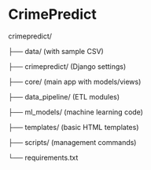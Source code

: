 # CrimePredict
crimepredict/

├── data/ (with sample CSV)

├── crimepredict/ (Django settings)

├── core/ (main app with models/views)

├── data_pipeline/ (ETL modules)

├── ml_models/ (machine learning code)

├── templates/ (basic HTML templates)

├── scripts/ (management commands)

└── requirements.txt
